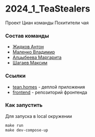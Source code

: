 # 2024_1_TeaStealers
Проект Циан команды Похитители чая

### Состав команды
* [Жидков Антон](https://github.com/FZTOtt)
* [Маленко Владимир](https://github.com/vovangy)
* [Алцыбеева Маргарита](https://github.com/marrgancovka)
* [Шагаев Максим](https://github.com/Maxorella)

### Ссылки
* [tean.homes](http://5.35.16.157) - деплой приложения
* [frontend](https://github.com/frontend-park-mail-ru/2024_1_TeaStealers) - репозиторий фронтенда

### Как запустить
Для запуска в local окружении
```makefile
make run
make dev-compose-up
```
